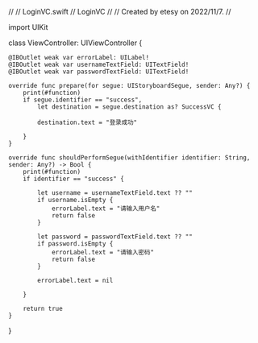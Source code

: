 //
//  LoginVC.swift
//  LoginVC
//
//  Created by etesy on 2022/11/7.
//

import UIKit

class ViewController: UIViewController {

    @IBOutlet weak var errorLabel: UILabel!
    @IBOutlet weak var usernameTextField: UITextField!
    @IBOutlet weak var passwordTextField: UITextField!

    override func prepare(for segue: UIStoryboardSegue, sender: Any?) {
        print(#function)
        if segue.identifier == "success",
            let destination = segue.destination as? SuccessVC {
            
            destination.text = "登录成功"
            
        }
    }
    
    override func shouldPerformSegue(withIdentifier identifier: String, sender: Any?) -> Bool {
        print(#function)
        if identifier == "success" {
            
            let username = usernameTextField.text ?? ""
            if username.isEmpty {
                errorLabel.text = "请输入用户名"
                return false
            }
            
            let password = passwordTextField.text ?? ""
            if password.isEmpty {
                errorLabel.text = "请输入密码"
                return false
            }
            
            errorLabel.text = nil
            
        }

        return true
    }


}

